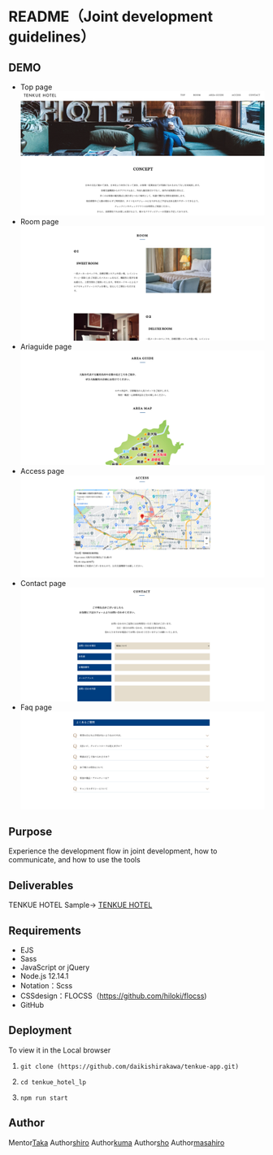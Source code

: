 # README（Joint development guidelines）

## DEMO
- Top page
![](./src/asset/image/README_top.png)
- Room page
![](./src/asset/image/README_room.png)
- Ariaguide page
![](./src/asset/image/README_areaguide.png)
- Access page
![](./src/asset/image/README_access.png)
- Contact page
![](./src/asset/image/README_contact.png)
- Faq page
![](./src/asset/image/README_faq.png)


## Purpose
Experience the development flow in joint development, how to communicate, and how to use the tools

## Deliverables
TENKUE HOTEL 
Sample→ [TENKUE HOTEL](https://tenkue-hotel.takanori-portfolio.com/)


## Requirements
- EJS
- Sass
- JavaScript or jQuery
- Node.js 12.14.1
- Notation：Scss
- CSSdesign：FLOCSS（https://github.com/hiloki/flocss)
- GitHub

## Deployment
 To view it in the Local browser

 1. `git clone (https://github.com/daikishirakawa/tenkue-app.git)`

 1. `cd tenkue_hotel_lp`
 
 1. `npm run start`


## Author
Mentor[Taka](https://twitter.com/takaIT3)
Author[shiro](https://twitter.com/next_shiro)
Author[kuma](https://twitter.com/ingenieur_noel)
Author[sho](https://twitter.com/ryuprogramSA)
Author[masahiro](https://twitter.com/prograrning)

